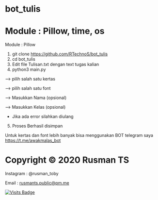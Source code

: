 # bot_tulis

Module : Pillow, time, os
=======
Module : Pillow

1. git clone https://github.com/RTechnoS/bot_tulis
2. cd bot_tulis
4. Edit file Tulisan.txt dengan text tugas kalian
3. python3 main.py

--> pilih salah satu kertas

--> pilih salah satu font

--> Masukkan Nama (opsional)

--> Masukkan Kelas (opsional)

* Jika ada error silahkan diulang

5. Proses Berhasil disimpan

Untuk kertas dan font lebih banyak
bisa menggunakan BOT telegram saya
https://t.me/awakmalas_bot


# Copyright © 2020 Rusman TS
Instagram : @rusman_toby

Email : rusmants.public@pm.me


[![Visits Badge](https://badges.pufler.dev/visits/RTechnoS/bot_tulis?style=for-the-badge&color=blue)](https://github.com/RTechnoS/RTechnoS)

